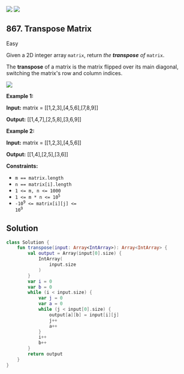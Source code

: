 [![](https://img.shields.io/github/stars/javadev/LeetCode-in-Kotlin?label=Stars&style=flat-square)](https://github.com/javadev/LeetCode-in-Kotlin)
[![](https://img.shields.io/github/forks/javadev/LeetCode-in-Kotlin?label=Fork%20me%20on%20GitHub%20&style=flat-square)](https://github.com/javadev/LeetCode-in-Kotlin/fork)

## 867\. Transpose Matrix

Easy

Given a 2D integer array `matrix`, return _the **transpose** of_ `matrix`.

The **transpose** of a matrix is the matrix flipped over its main diagonal, switching the matrix's row and column indices.

![](https://assets.leetcode.com/uploads/2021/02/10/hint_transpose.png)

**Example 1:**

**Input:** matrix = \[\[1,2,3],[4,5,6],[7,8,9]]

**Output:** [[1,4,7],[2,5,8],[3,6,9]]

**Example 2:**

**Input:** matrix = \[\[1,2,3],[4,5,6]]

**Output:** [[1,4],[2,5],[3,6]]

**Constraints:**

*   `m == matrix.length`
*   `n == matrix[i].length`
*   `1 <= m, n <= 1000`
*   <code>1 <= m * n <= 10<sup>5</sup></code>
*   <code>-10<sup>9</sup> <= matrix[i][j] <= 10<sup>9</sup></code>

## Solution

```kotlin
class Solution {
    fun transpose(input: Array<IntArray>): Array<IntArray> {
        val output = Array(input[0].size) {
            IntArray(
                input.size
            )
        }
        var i = 0
        var b = 0
        while (i < input.size) {
            var j = 0
            var a = 0
            while (j < input[0].size) {
                output[a][b] = input[i][j]
                j++
                a++
            }
            i++
            b++
        }
        return output
    }
}
```